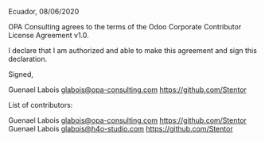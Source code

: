 Ecuador, 08/06/2020

OPA Consulting agrees to the terms of the Odoo Corporate Contributor License
Agreement v1.0.

I declare that I am authorized and able to make this agreement and sign this
declaration.

Signed,

Guenael Labois  glabois@opa-consulting.com https://github.com/Stentor

List of contributors:

Guenael Labois  glabois@opa-consulting.com https://github.com/Stentor
Guenael Labois  glabois@h4o-studio.com https://github.com/Stentor